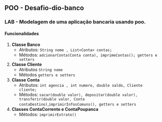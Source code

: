## POO - Desafio-dio-banco

### LAB - Modelagem de uma aplicação bancaria usando poo.

#### Funcionalidades
1. **Classe Banco**
    - Atributos: `String nome , List<Conta> contas;`
    - Métodos: `adcionarConta(Conta conta), imprimeContas(); getters e setters`
2. **Classe Cliente**
    - Atributos `String nome`
    - Métodos `getters e setters`
3. **Classe Conta**
   - Atributos: `int agencia , int numero, double saldo, Cliente cliente;`
   - Métodos: `sacar(double valor), depositar(double valor), transferir(double valor, Conta contaDestino)`,`imprimirInfosComuns(), getters e setters`
4. **Classes ContaCorrente e ContaPoupanca**
    - Métodos: `imprimirExtrato()`
